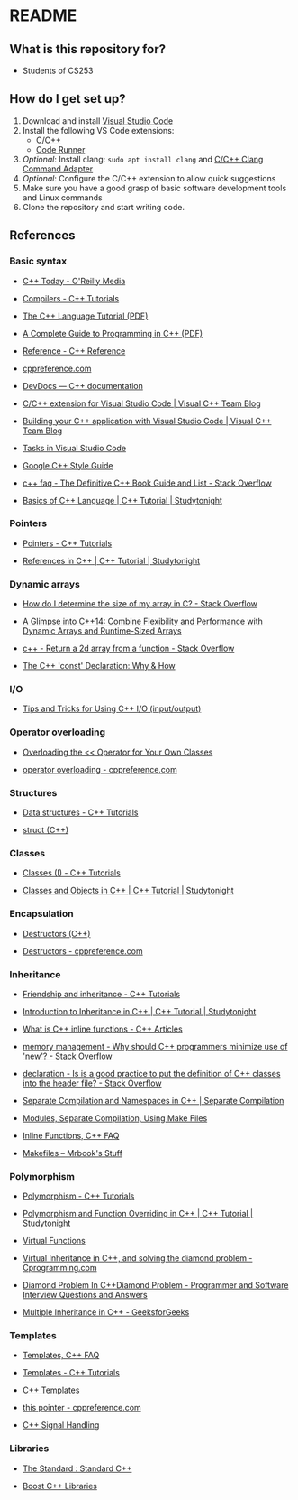 # README

## What is this repository for?
* Students of CS253

## How do I get set up?
1. Download and install [Visual Studio Code](https://code.visualstudio.com/download)
1. Install the following VS Code extensions:
    * [C/C++](https://code.visualstudio.com/docs/languages/cpp)
    * [Code Runner](https://marketplace.visualstudio.com/items?itemName=formulahendry.code-runner)
1. *Optional*: Install clang: `sudo apt install clang` and [C/C++ Clang Command Adapter](https://github.com/mitaki28/vscode-clang)
1. *Optional*: Configure the C/C++ extension to allow quick suggestions
1. Make sure you have a good grasp of basic software development tools and Linux commands
1. Clone the repository and start writing code.

## References

### Basic syntax

* [C++ Today - O'Reilly Media](http://www.oreilly.com/programming/free/c++-today.csp)

* [Compilers - C++ Tutorials](http://www.cplusplus.com/doc/tutorial/introduction/)

* [The C++ Language Tutorial (PDF)](http://www.cplusplus.com/files/tutorial.pdf)

* [A Complete Guide to Programming in C++ (PDF)](http://www.lmpt.univ-tours.fr/~volkov/C++.pdf)

* [Reference - C++ Reference](http://www.cplusplus.com/reference/)

* [cppreference.com](http://en.cppreference.com/w/)

* [DevDocs — C++ documentation](http://devdocs.io/cpp/)

* [C/C++ extension for Visual Studio Code | Visual C++ Team Blog](https://blogs.msdn.microsoft.com/vcblog/2016/03/31/cc-extension-for-visual-studio-code/)

* [Building your C++ application with Visual Studio Code | Visual C++ Team Blog](https://blogs.msdn.microsoft.com/vcblog/2016/10/24/building-your-c-application-with-visual-studio-code/)

* [Tasks in Visual Studio Code](https://code.visualstudio.com/docs/editor/tasks)

* [Google C++ Style Guide](https://google.github.io/styleguide/cppguide.html)

* [c++ faq - The Definitive C++ Book Guide and List - Stack Overflow](http://stackoverflow.com/questions/388242/the-definitive-c-book-guide-and-list)

* [Basics of C++ Language | C++ Tutorial | Studytonight](http://www.studytonight.com/cpp/basics-of-cpp.php)

### Pointers

* [Pointers - C++ Tutorials](http://www.cplusplus.com/doc/tutorial/pointers/)

* [References in C++ | C++ Tutorial | Studytonight](http://www.studytonight.com/cpp/references-in-cpp.php)

### Dynamic arrays

* [How do I determine the size of my array in C? - Stack Overflow](http://stackoverflow.com/questions/37538/how-do-i-determine-the-size-of-my-array-in-c)

* [A Glimpse into C++14: Combine Flexibility and Performance with Dynamic Arrays and Runtime-Sized Arrays](http://blog.smartbear.com/development/a-glimpse-into-c14/)

* [c++ - Return a 2d array from a function - Stack Overflow](http://stackoverflow.com/questions/8617683/return-a-2d-array-from-a-function)

* [The C++ 'const' Declaration: Why &amp; How](http://duramecho.com/ComputerInformation/WhyHowCppConst.html)

### I/O

* [Tips and Tricks for Using C++ I/O (input/output)](http://www.augustcouncil.com/~tgibson/tutorial/iotips.html)

### Operator overloading

* [Overloading the &lt;&lt; Operator for Your Own Classes](https://msdn.microsoft.com/en-us/library/1z2f6c2k.aspx)

* [operator overloading - cppreference.com](http://en.cppreference.com/w/cpp/language/operators)

### Structures

* [Data structures - C++ Tutorials](http://www.cplusplus.com/doc/tutorial/structures/)

* [struct (C++)](https://msdn.microsoft.com/en-us/library/64973255.aspx)

### Classes

* [Classes (I) - C++ Tutorials](http://www.cplusplus.com/doc/tutorial/classes/)

* [Classes and Objects in C++ | C++ Tutorial | Studytonight](http://www.studytonight.com/cpp/class-and-objects.php)

### Encapsulation

* [Destructors (C++)](https://msdn.microsoft.com/en-us/library/6t4fe76c.aspx)

* [Destructors - cppreference.com](http://en.cppreference.com/w/cpp/language/destructor)

### Inheritance

* [Friendship and inheritance - C++ Tutorials](http://www.cplusplus.com/doc/tutorial/inheritance/)

* [Introduction to Inheritance in C++ | C++ Tutorial | Studytonight](http://www.studytonight.com/cpp/overview-of-inheritance.php)

* [What is C++ inline functions - C++ Articles](http://www.cplusplus.com/articles/2LywvCM9/)

* [memory management - Why should C++ programmers minimize use of 'new'? - Stack Overflow](http://stackoverflow.com/questions/6500313/why-should-c-programmers-minimize-use-of-new)

* [declaration - Is is a good practice to put the definition of C++ classes into the header file? - Stack Overflow](http://stackoverflow.com/questions/4955159/is-is-a-good-practice-to-put-the-definition-of-c-classes-into-the-header-file)

* [Separate Compilation and Namespaces in C++ | Separate Compilation](http://www.informit.com/articles/printerfriendly/26039)

* [Modules, Separate Compilation, Using Make Files](https://www.cs.bu.edu/teaching/cpp/separate-compilation/)

* [Inline Functions, C++ FAQ](https://isocpp.org/wiki/faq/inline-functions)

* [Makefiles – Mrbook's Stuff](http://mrbook.org/blog/tutorials/make/)

### Polymorphism

* [Polymorphism - C++ Tutorials](http://www.cplusplus.com/doc/tutorial/polymorphism/)

* [Polymorphism and Function Overriding in C++ | C++ Tutorial | Studytonight](http://www.studytonight.com/cpp/function-overriding.php)

* [Virtual Functions](https://msdn.microsoft.com/en-us/library/0y01k918.aspx)

* [Virtual Inheritance in C++, and solving the diamond problem - Cprogramming.com](http://www.cprogramming.com/tutorial/virtual_inheritance.html)

* [Diamond Problem In C++Diamond Problem - Programmer and Software Interview Questions and Answers](http://www.programmerinterview.com/index.php/c-cplusplus/diamond-problem/)

* [Multiple Inheritance in C++ - GeeksforGeeks](http://www.geeksforgeeks.org/multiple-inheritance-in-c/)

### Templates

* [Templates, C++ FAQ](https://isocpp.org/wiki/faq/templates)

* [Templates - C++ Tutorials](http://www.cplusplus.com/doc/oldtutorial/templates/)

* [C++ Templates](https://www.tutorialspoint.com/cplusplus/cpp_templates.htm)

* [this pointer - cppreference.com](http://en.cppreference.com/w/cpp/language/this)

* [C++ Signal Handling](https://www.tutorialspoint.com/cplusplus/cpp_signal_handling.htm)

### Libraries

* [The Standard : Standard C++](https://isocpp.org/std/the-standard)

* [Boost C++ Libraries](http://www.boost.org/)
